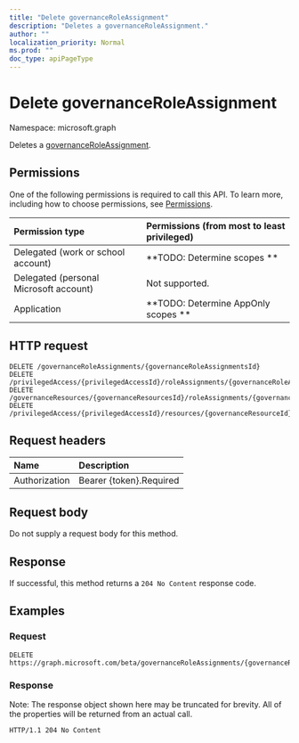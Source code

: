 ```yaml
---
title: "Delete governanceRoleAssignment"
description: "Deletes a governanceRoleAssignment."
author: ""
localization_priority: Normal
ms.prod: ""
doc_type: apiPageType
---
```


# Delete governanceRoleAssignment

Namespace: microsoft.graph

Deletes a [governanceRoleAssignment](../resources/governanceroleassignment.md).

## Permissions
One of the following permissions is required to call this API. To learn more, including how to choose permissions, see [Permissions](/concepts/permissions-reference.md).

|Permission type|Permissions (from most to least privileged)|
|:---|:---|
|Delegated (work or school account)|**TODO: Determine scopes **|
|Delegated (personal Microsoft account)|Not supported.|
|Application|**TODO: Determine AppOnly scopes **|

## HTTP request
<!-- {
  "blockType": "ignored"
}
-->
``` http
DELETE /governanceRoleAssignments/{governanceRoleAssignmentsId}
DELETE /privilegedAccess/{privilegedAccessId}/roleAssignments/{governanceRoleAssignmentId}
DELETE /governanceResources/{governanceResourcesId}/roleAssignments/{governanceRoleAssignmentId}
DELETE /privilegedAccess/{privilegedAccessId}/resources/{governanceResourceId}/roleAssignments/{governanceRoleAssignmentId}
```

## Request headers
|Name|Description|
|:---|:---|
|Authorization|Bearer {token}.Required|

## Request body
Do not supply a request body for this method.

## Response
If successful, this method returns a `204 No Content` response code.

## Examples

### Request
<!-- {
  "blockType": "request",
  "name": "delete_governanceroleassignment"
}
-->
``` http
DELETE https://graph.microsoft.com/beta/governanceRoleAssignments/{governanceRoleAssignmentsId}
```

### Response
Note: The response object shown here may be truncated for brevity. All of the properties will be returned from an actual call.
<!-- {
  "blockType": "response",
  "truncated": true
}
-->
``` http
HTTP/1.1 204 No Content
```

